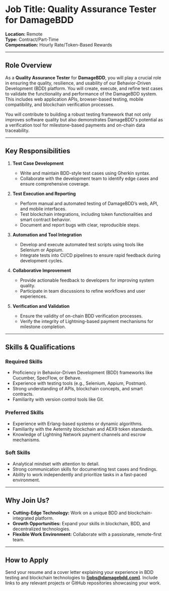 # Job Title: Quality Assurance Tester for DamageBDD

**Location:** Remote  
**Type:** Contract/Part-Time  
**Compensation:** Hourly Rate/Token-Based Rewards  

---

## Role Overview

As a **Quality Assurance Tester** for **DamageBDD**, you will play a crucial role in ensuring the quality, resilience, and usability of our Behavior-Driven Development (BDD) platform. You will create, execute, and refine test cases to validate the functionality and performance of the DamageBDD system. This includes web application APIs, browser-based testing, mobile compatibility, and blockchain verification processes.

You will contribute to building a robust testing framework that not only improves software quality but also demonstrates DamageBDD's potential as a verification tool for milestone-based payments and on-chain data traceability.

---

## Key Responsibilities

1. **Test Case Development**
   - Write and maintain BDD-style test cases using Gherkin syntax.
   - Collaborate with the development team to identify edge cases and ensure comprehensive coverage.

2. **Test Execution and Reporting**
   - Perform manual and automated testing of DamageBDD’s web, API, and mobile interfaces.
   - Test blockchain integrations, including token functionalities and smart contract behavior.
   - Document and report bugs with clear, reproducible steps.

3. **Automation and Tool Integration**
   - Develop and execute automated test scripts using tools like Selenium or Appium.
   - Integrate tests into CI/CD pipelines to ensure rapid feedback during development cycles.

4. **Collaborative Improvement**
   - Provide actionable feedback to developers for improving system quality.
   - Participate in team discussions to refine workflows and user experiences.

5. **Verification and Validation**
   - Ensure the validity of on-chain BDD verification processes.
   - Verify the integrity of Lightning-based payment mechanisms for milestone completion.

---

## Skills & Qualifications

### Required Skills
- Proficiency in Behavior-Driven Development (BDD) frameworks like Cucumber, SpecFlow, or Behave.
- Experience with testing tools (e.g., Selenium, Appium, Postman).
- Strong understanding of APIs, blockchain concepts, and smart contracts.
- Familiarity with version control tools like Git.

### Preferred Skills
- Experience with Erlang-based systems or dynamic algorithms.
- Familiarity with the Aeternity blockchain and AEX9 token standards.
- Knowledge of Lightning Network payment channels and escrow mechanisms.

### Soft Skills
- Analytical mindset with attention to detail.
- Strong communication skills for documenting test cases and findings.
- Ability to work independently and prioritize tasks in a fast-paced environment.

---

## Why Join Us?
- **Cutting-Edge Technology:** Work on a unique BDD and blockchain-integrated platform.
- **Growth Opportunities:** Expand your skills in blockchain, BDD, and decentralized technologies.
- **Flexible Work Environment:** Collaborate with a passionate, remote-first team.

---

## How to Apply

Send your resume and a cover letter explaining your experience in BDD testing and blockchain technologies to **[jobs@damagebdd.com]**. Include links to any relevant projects or GitHub repositories showcasing your work.
